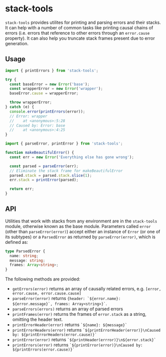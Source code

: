 # stack-tools

`stack-tools` provides utilites for printing and parsing errors and their stacks. It can help with a number of common tasks like printing causal chains of errors (i.e. errors that reference to other errors through an `error.cause` property). It can also help you truncate stack frames present due to error generation.

## Usage

```js
import { printErrors } from 'stack-tools';

try {
  const baseError = new Error('base');
  const wrapperError = new Error('wrapper');
  baseError.cause = wrapperError;

  throw wrapperError;
} catch (e) {
  console.error(printErrors(error));
  // Error: wrapper
  //    at <anonymous>:5:28
  // Caused by: Error: base
  //    at <anonymous>:4:25
}
```

```js
import { parseError, printError } from 'stack-tools';

function makeBeautifulError() {
  const err = new Error('Everything else has gone wrong');

  const parsed = parseError(err);
  // Eliminate the stack frame for makeBeautifulError
  parsed.stack = parsed.stack.slice(1);
  err.stack = printError(parsed);

  return err;
}
```

## API

Utilities that work with stacks from any environment are in the `stack-tools` module, otherwise known as the base module. Parameters called `error` (other than `parseError(error)`) accept either an instance of `Error` (or one of its subtypes) or a `ParsedError` as returned by `parseError(error)`, which is defined as:

```ts
type ParsedError {
  name: string;
  message: string;
  frames: Array<string>;
}
```

The following methods are provided:

- `getErrors(error)` returns an array of causally related errors, e.g. `[error, error.cause, error.cause.cause]`
- `parseError(error)` returns `` {header: `${error.name}: ${error.message}`, frames: Array<string>}` ``.
- `parseErrors(errors)` returns an array of parsed errors
- `printFrames(error)` returns the frames of `error.stack` as a string, omitting the header text.
- `printErrorHeader(error)` returns `` `${name}: ${message}` ``
- `printErrorHeaders(error)` returns `` `${printErrorHeader(error)}\nCaused by: ${printErrorHeaders(error.cause)}` ``
- `printError(error)` returns `` `${printHeader(errror)}\n${error.stack}` ``
- `printErrors(error)` returns `` `${printError(error)}\nCaused by: ${printErrors(error.cause)}` ``
